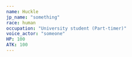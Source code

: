 ```yaml
---
name: Huckle
jp_name: "something"
race: human
occupation: "University student (Part-timer)"
voice_actor: "someone"
HP: 100
ATK: 100
---
```

